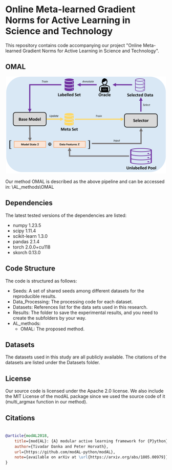 # Online Meta-learned Gradient Norms for Active Learning in Science and Technology

This repository contains code accompanying our project "Online Meta-learned Gradient Norms for Active Learning in Science and Technology". 

## OMAL
<p align="center">
  <img src="myMethod_pipeline.png" width="500" title="myMethod_pipeline" alt="myMethod_pipeline">
</p>

Our method OMAL is described as the above pipeline and can be accessed in: \AL_methods\OMAL 


## Dependencies

The latest tested versions of the dependencies are listed:
- numpy                     1.23.5
- scipy                     1.11.4
- scikit-learn              1.3.0 
- pandas                    2.1.4
- torch                     2.0.0+cu118
- skorch                    0.13.0


## Code Structure

The code is structured as follows:
- Seeds: A set of shared seeds among different datasets for the reproducible results.
- Data_Processing: The processing code for each dataset.
- Datasets: References list for the data sets used in this research.
- Results: The folder to save the experimental results, and you need to create the subfolders by your way.
- AL_methods:
  - OMAL: The proposed method.

## Datasets

The datasets used in this study are all publicly available. The citations of the datasets are listed under the Datasets folder.


## License
Our source code is licensed under the Apache 2.0 license. 
We also include the MIT License of the modAL package since we used the source code of it (multi_argmax function in our method).

## Citations

```bibtex

@article{modAL2018,
    title={mod{AL}: {A} modular active learning framework for {P}ython},
    author={Tivadar Danka and Peter Horvath},
    url={https://github.com/modAL-python/modAL},
    note={available on arXiv at \url{https://arxiv.org/abs/1805.00979}}
}

```
